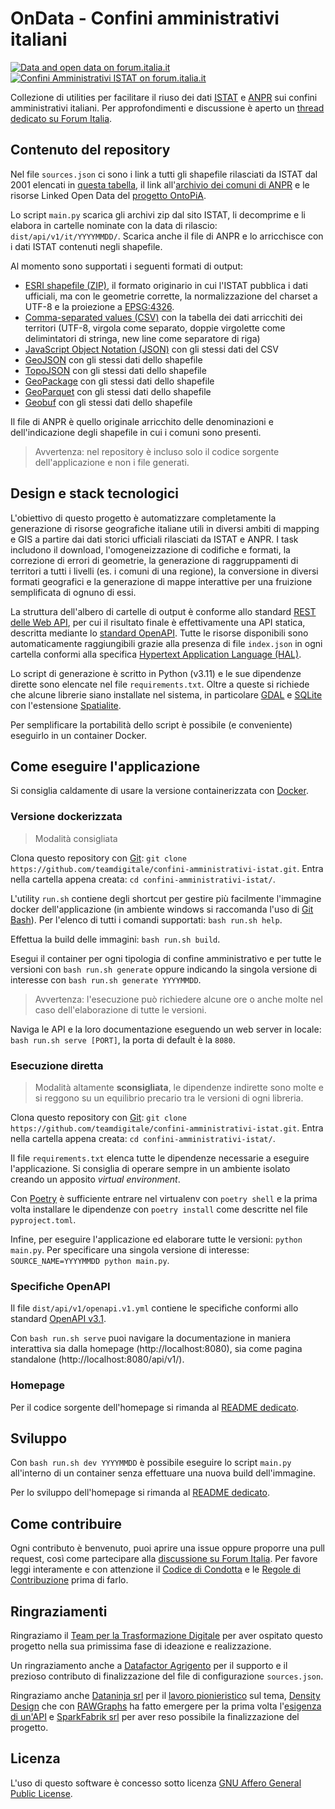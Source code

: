 # OnData - Confini amministrativi italiani

[![Data and open data on forum.italia.it](https://img.shields.io/badge/Forum-Dati%20e%20open%20data-blue.svg)](https://forum.italia.it/c/dati)
[![Confini Amministrativi ISTAT on forum.italia.it](https://img.shields.io/badge/Thread-%5BCall%20for%20ideas%5D%20Confini%20amministrativi%20ISTAT-blue.svg)](https://forum.italia.it/t/call-for-ideas-confini-amministrativi-istat/12224)

Collezione di utilities per facilitare il riuso dei dati [ISTAT](https://www.istat.it/it/archivio/222527) e [ANPR](https://www.anpr.interno.it/) sui confini amministrativi italiani. Per approfondimenti e discussione è aperto un [thread dedicato su Forum Italia](https://forum.italia.it/t/call-for-ideas-confini-amministrativi-istat/12224).

## Contenuto del repository

Nel file `sources.json` ci sono i link a tutti gli shapefile rilasciati da ISTAT dal 2001 elencati in [questa tabella](https://www.istat.it/it/archivio/222527), il link all'[archivio dei comuni di ANPR](https://www.anpr.interno.it/portale/anpr-archivio-comuni.csv) e le risorse Linked Open Data del [progetto OntoPiA](https://www.agid.gov.it/it/dati/vocabolari-controllati).

Lo script `main.py` scarica gli archivi zip dal sito ISTAT, li decomprime e li elabora in cartelle nominate con la data di rilascio: `dist/api/v1/it/YYYYMMDD/`. Scarica anche il file di ANPR e lo arricchisce con i dati ISTAT contenuti negli shapefile.

Al momento sono supportati i seguenti formati di output:

* [ESRI shapefile (ZIP)](https://it.wikipedia.org/wiki/Shapefile), il formato originario in cui l'ISTAT pubblica i dati ufficiali, ma con le geometrie corrette, la normalizzazione del charset a UTF-8 e la proiezione a [EPSG:4326](https://epsg.io/?q=4326).
* [Comma-separated values (CSV)](https://it.wikipedia.org/wiki/Comma-separated_values) con la tabella dei dati arricchiti dei territori (UTF-8, virgola come separato, doppie virgolette come delimintatori di stringa, new line come separatore di riga)
* [JavaScript Object Notation (JSON)](https://it.wikipedia.org/wiki/JavaScript_Object_Notation) con gli stessi dati del CSV
* [GeoJSON](https://it.wikipedia.org/wiki/GeoJSON) con gli stessi dati dello shapefile
* [TopoJSON](https://it.wikipedia.org/wiki/GeoJSON#TopoJSON) con gli stessi dati dello shapefile
* [GeoPackage](https://en.wikipedia.org/wiki/GeoPackage) con gli stessi dati dello shapefile
* [GeoParquet](https://geoparquet.org/) con gli stessi dati dello shapefile
* [Geobuf](https://github.com/cubao/geobuf-cpp) con gli stessi dati dello shapefile

Il file di ANPR è quello originale arricchito delle denominazioni e dell'indicazione degli shapefile in cui i comuni sono presenti.

> Avvertenza: nel repository è incluso solo il codice sorgente dell'applicazione e non i file generati.

## Design e stack tecnologici

L'obiettivo di questo progetto è automatizzare completamente la generazione di risorse geografiche italiane utili in diversi ambiti di mapping e GIS a partire dai dati storici ufficiali rilasciati da ISTAT e ANPR. I task includono il download, l'omogeneizzazione di codifiche e formati, la correzione di errori di geometrie, la generazione di raggruppamenti di territori a tutti i livelli (es. i comuni di una regione), la conversione in diversi formati geografici e la generazione di mappe interattive per una fruizione semplificata di ognuno di essi.

La struttura dell'albero di cartelle di output è conforme allo standard [REST delle Web API](https://en.wikipedia.org/wiki/REST), per cui il risultato finale è effettivamente una API statica, descritta mediante lo [standard OpenAPI](./dist/api/v1/openapi.v1.yml). Tutte le risorse disponibili sono automaticamente raggiungibili grazie alla presenza di file `index.json` in ogni cartella conformi alla specifica [Hypertext Application Language (HAL)](https://en.wikipedia.org/wiki/Hypertext_Application_Language).

Lo script di generazione è scritto in Python (v3.11) e le sue dipendenze dirette sono elencate nel file `requirements.txt`.
Oltre a queste si richiede che alcune librerie siano installate nel sistema,
in particolare [GDAL](https://gdal.org/index.html) e [SQLite](https://www.sqlite.org/index.html)
con l'estensione [Spatialite](https://www.gaia-gis.it/fossil/libspatialite/index).

Per semplificare la portabilità dello script è possibile (e conveniente) eseguirlo in un container Docker.

## Come eseguire l'applicazione

Si consiglia caldamente di usare la versione containerizzata con [Docker](https://www.docker.com/).

### Versione dockerizzata

> Modalità consigliata

Clona questo repository con [Git](https://git-scm.com/): `git clone https://github.com/teamdigitale/confini-amministrativi-istat.git`.
Entra nella cartella appena creata: `cd confini-amministrativi-istat/`.

L'utility `run.sh` contiene degli shortcut per gestire più facilmente l'immagine docker dell'applicazione (in ambiente windows si raccomanda l'uso di [Git Bash](https://gitforwindows.org/)).
Per l'elenco di tutti i comandi supportati: `bash run.sh help`.

Effettua la build delle immagini: `bash run.sh build`.

Esegui il container per ogni tipologia di confine amministrativo e per tutte le versioni con `bash run.sh generate`
oppure indicando la singola versione di interesse con `bash run.sh generate YYYYMMDD`.

> Avvertenza: l'esecuzione può richiedere alcune ore o anche molte nel caso dell'elaborazione di tutte le versioni.

Naviga le API e la loro documentazione eseguendo un web server in locale: `bash run.sh serve [PORT]`, la porta di default è la `8080`.

### Esecuzione diretta

> Modalità altamente **sconsigliata**, le dipendenze indirette sono molte e si reggono su un equilibrio precario tra le versioni di ogni libreria.

Clona questo repository con [Git](https://git-scm.com/): `git clone https://github.com/teamdigitale/confini-amministrativi-istat.git`.
Entra nella cartella appena creata: `cd confini-amministrativi-istat/`.

Il file `requirements.txt` elenca tutte le dipendenze necessarie a eseguire l'applicazione.
Si consiglia di operare sempre in un ambiente isolato creando un apposito *virtual environment*.

Con [Poetry](https://python-poetry.org/) è sufficiente entrare nel virtualenv con `poetry shell` e la prima volta installare le dipendenze con `poetry install` come descritte nel file `pyproject.toml`.

Infine, per eseguire l'applicazione ed elaborare tutte le versioni: `python main.py`.
Per specificare una singola versione di interesse: `SOURCE_NAME=YYYYMMDD python main.py`.

### Specifiche OpenAPI

Il file `dist/api/v1/openapi.v1.yml` contiene le specifiche conformi allo standard [OpenAPI v3.1](https://www.openapis.org/).

Con `bash run.sh serve` puoi navigare la documentazione in maniera interattiva sia dalla homepage (http://localhost:8080),
sia come pagina standalone (http://localhost:8080/api/v1/).

### Homepage

Per il codice sorgente dell'homepage si rimanda al [README dedicato](src/app/README.md).

## Sviluppo

Con `bash run.sh dev YYYYMMDD` è possibile eseguire lo script `main.py` all'interno di un container senza effettuare una nuova build dell'immagine.

Per lo sviluppo dell'homepage si rimanda al [README dedicato](src/app/README.md).

## Come contribuire

Ogni contributo è benvenuto, puoi aprire una issue oppure proporre una pull request, così come partecipare alla [discussione su Forum Italia](https://forum.italia.it/t/call-for-ideas-confini-amministrativi-istat/12224). Per favore leggi interamente e con attenzione il [Codice di Condotta](./CODE_OF_CONDUCT.md) e le [Regole di Contribuzione](./CONTRIBUTING.md) prima di farlo.

## Ringraziamenti

Ringraziamo il [Team per la Trasformazione Digitale](https://teamdigitale.governo.it/) per aver ospitato questo progetto nella sua primissima fase di ideazione e realizzazione.

Un ringraziamento anche a [Datafactor Agrigento](https://www.datafactor.it/) per il supporto e il prezioso contributo di finalizzazione del file di configurazione `sources.json`.

Ringraziamo anche [Dataninja srl](https://www.dataninja.it) per il [lavoro pionieristico](https://github.com/dataninja/geo-shapes) sul tema, [Density Design](https://densitydesign.org/) che con [RAWGraphs](http://rawgraphs.io/) ha fatto emergere per la prima volta l'[esigenza di un'API](https://groups.google.com/g/densitydesign-raw/c/-MIAUtSjkzk) e [SparkFabrik srl](https://www.sparkfabrik.com/) per aver reso possibile la finalizzazione del progetto.

## Licenza

L'uso di questo software è concesso sotto licenza [GNU Affero General Public License](https://github.com/ondata/confini-amministrativi-istat/blob/main/LICENSE).
